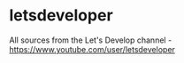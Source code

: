 letsdeveloper
=============

All sources from the Let's Develop channel - https://www.youtube.com/user/letsdeveloper
